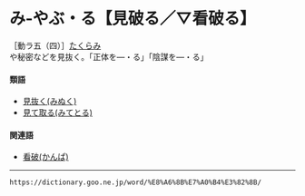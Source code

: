 # み‐やぶ・る【見破る／▽看破る】

［動ラ五（四）］[たくらみ](たくらみ（企み）)や秘密などを見抜く。「正体を―・る」「陰謀を―・る」

#### 類語

-   [見抜く(みぬく)](https://dictionary.goo.ne.jp/word/%E8%A6%8B%E6%8A%9C%E3%81%8F/#jn-213033)
-   [見て取る(みてとる)](https://dictionary.goo.ne.jp/word/%E8%A6%8B%E3%81%A6%E5%8F%96%E3%82%8B/#jn-212599)

#### 関連語

-   [看破(かんぱ)](https://dictionary.goo.ne.jp/word/%E7%9C%8B%E7%A0%B4/#jn-49451)

---
`https://dictionary.goo.ne.jp/word/%E8%A6%8B%E7%A0%B4%E3%82%8B/`